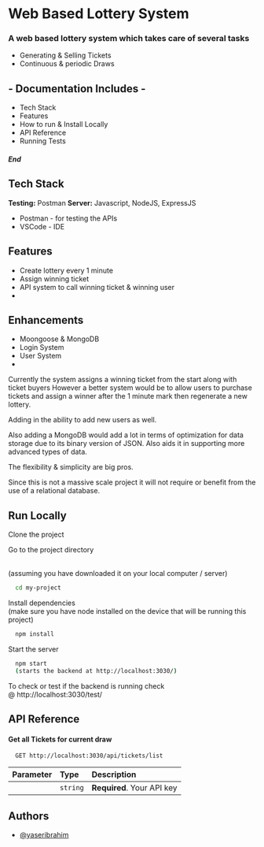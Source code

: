 # Web Based Lottery System


### A web based lottery system which takes care of several tasks
- Generating & Selling Tickets
- Continuous & periodic Draws


## - Documentation Includes -
- Tech Stack
- Features
- How to run & Install Locally
- API Reference
- Running Tests
##### End


## Tech Stack

**Testing:** Postman
**Server:** Javascript, NodeJS, ExpressJS

- Postman - for testing the APIs
- VSCode - IDE 



## Features

- Create lottery every 1 minute
- Assign winning ticket
- API system to call winning ticket & winning user
- 


## Enhancements

- Moongoose & MongoDB
- Login System
- User System
- 


Currently the system assigns a winning ticket from the start along with ticket buyers
However a better system would be to allow users to purchase tickets and assign a winner after the 1 minute mark then regenerate a new lottery.

Adding in the ability to add new users as well.

Also adding a MongoDB would add a lot in terms of optimization for data storage due to its binary version of JSON. Also aids it in supporting more advanced types of data.

The flexibility & simplicity are big pros.

Since this is not a massive scale project it will not require or benefit from the use of a relational database.





## Run Locally


Clone the project


Go to the project directory

\
(assuming you have downloaded it on your local computer / server)
```bash
  cd my-project
```


Install dependencies
\
(make sure you have node installed on the device that will be running this project)

```bash
  npm install
```


Start the server

```bash
  npm start
  (starts the backend at http://localhost:3030/)
```

To check or test
if the backend is running check 
\
@ http://localhost:3030/test/



## API Reference

#### Get all Tickets for current draw

```http
  GET http://localhost:3030/api/tickets/list
```

| Parameter | Type     | Description                |
| :-------- | :------- | :------------------------- |
|  | `string` | **Required**. Your API key |




## Authors

- [@yaseribrahim](https://www.github.com/yessur3808)